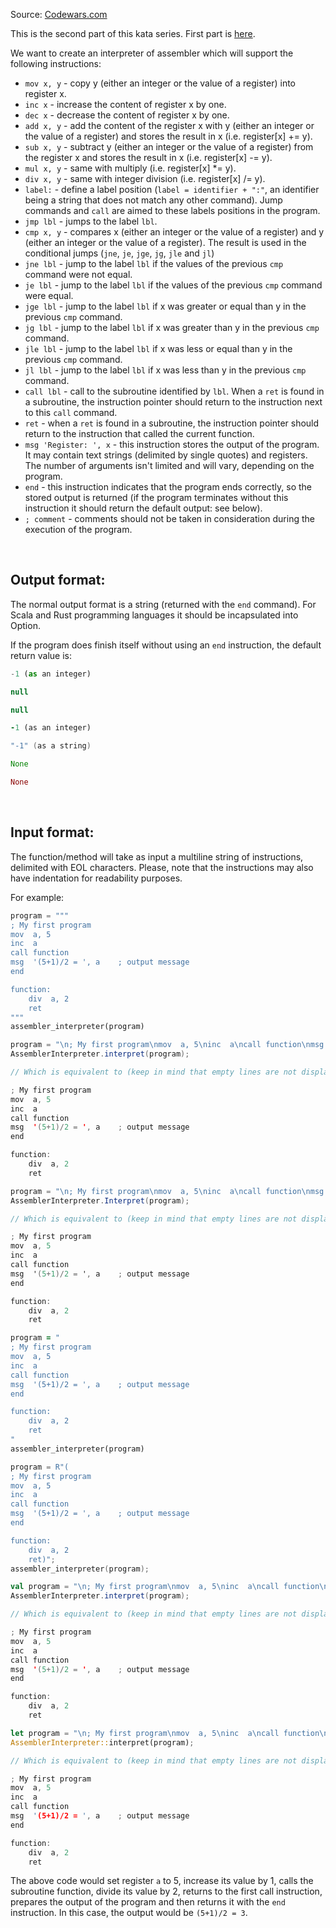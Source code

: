Source: [Codewars.com](https://www.codewars.com/kata/58e61f3d8ff24f774400002c)

This is the second part of this kata series. First part is [here](https://www.codewars.com/kata/simple-assembler-interpreter/).

We want to create an interpreter of assembler which will support the following instructions:

- ```mov x, y``` - copy y (either an integer or the value of a register) into register x.
- ```inc x``` - increase the content of register x by one.
- ```dec x``` - decrease the content of register x by one.
- ```add x, y``` - add the content of the register x with y (either an integer or the value of a register) and stores the result in x (i.e. register[x] += y).
- ```sub x, y``` - subtract y (either an integer or the value of a register) from the register x and stores the result in x (i.e. register[x] -= y).
- ```mul x, y``` - same with multiply (i.e. register[x] *= y).
- ```div x, y``` - same with integer division (i.e. register[x] /= y).
- ```label:``` - define a label position (`label = identifier + ":"`, an identifier being a string that does not match any other command). Jump commands and `call` are aimed to these labels positions in the program.
- ```jmp lbl``` - jumps to the label `lbl`.
- ```cmp x, y``` - compares x (either an integer or the value of a register) and y (either an integer or the value of a register). The result is used in the conditional jumps (`jne`, `je`, `jge`, `jg`, `jle` and `jl`)
- ```jne lbl``` - jump to the label `lbl` if the values of the previous ```cmp``` command were not equal.
- ```je lbl``` - jump to the label `lbl` if the values of the previous ```cmp``` command were equal.
- ```jge lbl``` - jump to the label `lbl` if x was greater or equal than y in the previous ```cmp``` command.
- ```jg lbl``` - jump to the label `lbl` if x was greater than y in the previous ```cmp``` command.
- ```jle lbl``` - jump to the label `lbl` if x was less or equal than y in the previous ```cmp``` command.
- ```jl lbl``` - jump to the label `lbl` if x was less than y in the previous ```cmp``` command.
- ```call lbl``` - call to the subroutine identified by `lbl`. When a ```ret``` is found in a subroutine, the instruction pointer should return to the instruction next to this ```call``` command.
- ```ret``` - when a ```ret``` is found in a subroutine, the instruction pointer should return to the instruction that called the current function.
- ```msg 'Register: ', x``` - this instruction stores the output of the program. It may contain text strings (delimited by single quotes) and registers. The number of arguments isn't limited and will vary, depending on the program.
- ```end``` - this instruction indicates that the program ends correctly, so the stored output is returned (if the program terminates without this instruction it should return the default output: see below).
- ```; comment``` - comments should not be taken in consideration during the execution of the program.

<br>

## Output format:

The normal output format is a string (returned with the `end` command). For Scala and Rust programming languages it should be incapsulated into Option.

If the program does finish itself without using an `end` instruction, the default return value is:

```python
-1 (as an integer)
```
```java
null
```
```csharp
null
```
```ruby
-1 (as an integer)
```
```cpp
"-1" (as a string)
```
```scala
None
```
```rust
None
```

<br>

## Input format:

The function/method will take as input a multiline string of instructions, delimited with EOL characters. Please, note that the instructions may also have indentation for readability purposes.

For example:

```python
program = """
; My first program
mov  a, 5
inc  a
call function
msg  '(5+1)/2 = ', a    ; output message
end

function:
    div  a, 2
    ret
"""
assembler_interpreter(program)
```
```java
program = "\n; My first program\nmov  a, 5\ninc  a\ncall function\nmsg  '(5+1)/2 = ', a    ; output message\nend\n\nfunction:\n    div  a, 2\n    ret\n"
AssemblerInterpreter.interpret(program);

// Which is equivalent to (keep in mind that empty lines are not displayed in the console on CW, so you actually won't see the separation before "function:"...):

; My first program
mov  a, 5
inc  a
call function
msg  '(5+1)/2 = ', a    ; output message
end

function:
    div  a, 2
    ret
```
```csharp
program = "\n; My first program\nmov  a, 5\ninc  a\ncall function\nmsg  '(5+1)/2 = ', a    ; output message\nend\n\nfunction:\n    div  a, 2\n    ret\n"
AssemblerInterpreter.Interpret(program);

// Which is equivalent to (keep in mind that empty lines are not displayed in the console on CW, so you actually won't see the separation before "function:"...):

; My first program
mov  a, 5
inc  a
call function
msg  '(5+1)/2 = ', a    ; output message
end

function:
    div  a, 2
    ret
```
```ruby
program = "
; My first program
mov  a, 5
inc  a
call function
msg  '(5+1)/2 = ', a    ; output message
end

function:
    div  a, 2
    ret
"
assembler_interpreter(program)
```
```cpp
program = R"(
; My first program
mov  a, 5
inc  a
call function
msg  '(5+1)/2 = ', a    ; output message
end

function:
    div  a, 2
    ret)";
assembler_interpreter(program);
```
```scala
val program = "\n; My first program\nmov  a, 5\ninc  a\ncall function\nmsg  '(5+1)/2 = ', a    ; output message\nend\n\nfunction:\n    div  a, 2\n    ret\n"
AssemblerInterpreter.interpret(program);

// Which is equivalent to (keep in mind that empty lines are not displayed in the console on CW, so you actually won't see the separation before "function:"...):

; My first program
mov  a, 5
inc  a
call function
msg  '(5+1)/2 = ', a    ; output message
end

function:
    div  a, 2
    ret
```
```rust
let program = "\n; My first program\nmov  a, 5\ninc  a\ncall function\nmsg  '(5+1)/2 = ', a    ; output message\nend\n\nfunction:\n    div  a, 2\n    ret\n";
AssemblerInterpreter::interpret(program);

// Which is equivalent to (keep in mind that empty lines are not displayed in the console on CW, so you actually won't see the separation before "function:"...):

; My first program
mov  a, 5
inc  a
call function
msg  '(5+1)/2 = ', a    ; output message
end

function:
    div  a, 2
    ret
```

The above code would set register ```a``` to 5, increase its value by 1, calls the subroutine function, divide its value by 2, returns to the first call instruction, prepares the output of the program and then returns it with the ```end``` instruction. In this case, the output would be ```(5+1)/2 = 3```.

